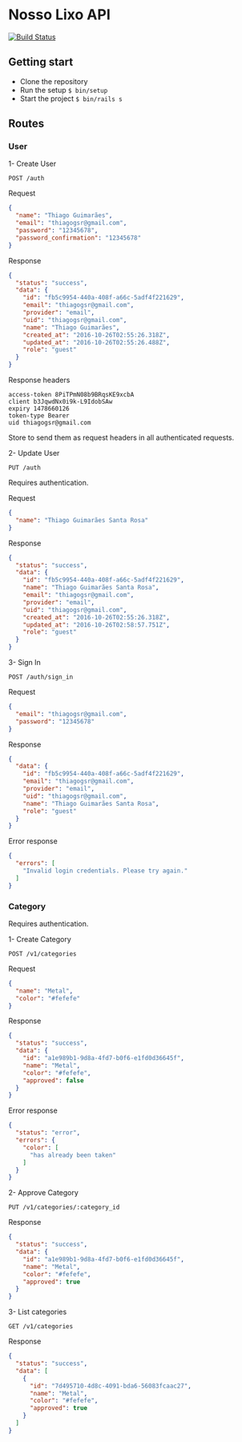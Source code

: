 # Nosso Lixo API

[![Build Status](https://travis-ci.org/NossoLixo/nossolixo-api.svg?branch=master)](https://travis-ci.org/NossoLixo/nossolixo-api)

## Getting start

- Clone the repository
- Run the setup `$ bin/setup`
- Start the project `$ bin/rails s`

## Routes

### User

1- Create User

`POST /auth`

Request

```json
{
  "name": "Thiago Guimarães",
  "email": "thiagogsr@gmail.com",
  "password": "12345678",
  "password_confirmation": "12345678"
}
```

Response

```json
{
  "status": "success",
  "data": {
    "id": "fb5c9954-440a-408f-a66c-5adf4f221629",
    "email": "thiagogsr@gmail.com",
    "provider": "email",
    "uid": "thiagogsr@gmail.com",
    "name": "Thiago Guimarães",
    "created_at": "2016-10-26T02:55:26.318Z",
    "updated_at": "2016-10-26T02:55:26.488Z",
    "role": "guest"
  }
}
```

Response headers

```
access-token 8PiTPmN08b9BRqsKE9xcbA
client b3JqwdNx0i9k-L9IdobSAw
expiry 1478660126
token-type Bearer
uid thiagogsr@gmail.com
```

Store to send them as request headers in all authenticated requests.

2- Update User

`PUT /auth`

Requires authentication.

Request

```json
{
  "name": "Thiago Guimarães Santa Rosa"
}
```

Response

```json
{
  "status": "success",
  "data": {
    "id": "fb5c9954-440a-408f-a66c-5adf4f221629",
    "name": "Thiago Guimarães Santa Rosa",
    "email": "thiagogsr@gmail.com",
    "provider": "email",
    "uid": "thiagogsr@gmail.com",
    "created_at": "2016-10-26T02:55:26.318Z",
    "updated_at": "2016-10-26T02:58:57.751Z",
    "role": "guest"
  }
}
```

3- Sign In

`POST /auth/sign_in`

Request

```json
{
  "email": "thiagogsr@gmail.com",
  "password": "12345678"
}
```

Response

```json
{
  "data": {
    "id": "fb5c9954-440a-408f-a66c-5adf4f221629",
    "email": "thiagogsr@gmail.com",
    "provider": "email",
    "uid": "thiagogsr@gmail.com",
    "name": "Thiago Guimarães Santa Rosa",
    "role": "guest"
  }
}
```

Error response

```json
{
  "errors": [
    "Invalid login credentials. Please try again."
  ]
}
```

### Category

Requires authentication.

1- Create Category

`POST /v1/categories`

Request

```json
{
  "name": "Metal",
  "color": "#fefefe"
}
```

Response

```json
{
  "status": "success",
  "data": {
    "id": "a1e989b1-9d8a-4fd7-b0f6-e1fd0d36645f",
    "name": "Metal",
    "color": "#fefefe",
    "approved": false
  }
}
```

Error response

```json
{
  "status": "error",
  "errors": {
    "color": [
      "has already been taken"
    ]
  }
}
```

2- Approve Category

`PUT /v1/categories/:category_id`

Response

```json
{
  "status": "success",
  "data": {
    "id": "a1e989b1-9d8a-4fd7-b0f6-e1fd0d36645f",
    "name": "Metal",
    "color": "#fefefe",
    "approved": true
  }
}
```

3- List categories

`GET /v1/categories`

Response

```json
{
  "status": "success",
  "data": [
    {
      "id": "7d495710-4d8c-4091-bda6-56083fcaac27",
      "name": "Metal",
      "color": "#fefefe",
      "approved": true
    }
  ]
}
```
